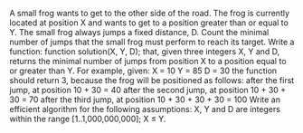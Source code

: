 A small frog wants to get to the other side of the road. The frog is currently located at position X and wants to get to a position greater than or equal to Y. The small frog always jumps a fixed distance, D.
Count the minimal number of jumps that the small frog must perform to reach its target.
Write a function:
function solution(X, Y, D);
that, given three integers X, Y and D, returns the minimal number of jumps from position X to a position equal to or greater than Y.
For example, given:
X = 10
Y = 85
D = 30
the function should return 3, because the frog will be positioned as follows:
after the first jump, at position 10 + 30 = 40
after the second jump, at position 10 + 30 + 30 = 70
after the third jump, at position 10 + 30 + 30 + 30 = 100
Write an efficient algorithm for the following assumptions:
X, Y and D are integers within the range [1..1,000,000,000];
X ≤ Y.
